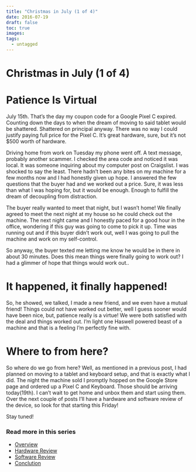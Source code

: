 ```yaml
---
title: "Christmas in July (1 of 4)"
date: 2016-07-19
draft: false
toc: true
images:
tags:
  - untagged
--- 
```

# Christmas in July (1 of 4)


 


# Patience Is Virtual


July 15th. That’s the day my coupon code for a Google Pixel C expired. Counting down the days to when the dream of moving to said tablet would be shattered. Shattered on principal anyway. There was no way I could justify paying full price for the Pixel C. It’s great hardware, sure, but it’s not $500 worth of hardware.


Driving home from work on Tuesday my phone went off. A text message, probably another scammer. I checked the area code and noticed it was local. It was someone inquiring about my computer post on Craigslist. I was shocked to say the least. There hadn’t been any bites on my machine for a few months now and I had honestly given up hope. I answered the few questions that the buyer had and we worked out a price. Sure, it was less than what I was hoping for, but it would be enough. Enough to fulfill the dream of decoupling from distraction.


The buyer really wanted to meet that night, but I wasn’t home! We finally agreed to meet the next night at my house so he could check out the machine. The next night came and I honestly paced for a good hour in the office, wondering if this guy was going to come to pick it up. Time was running out and if this buyer didn’t work out, well I was going to pull the machine and work on my self-control.


So anyway, the buyer texted me letting me know he would be in there in about 30 minutes. Does this mean things were finally going to work out? I had a glimmer of hope that things would work out..


# It happened, it finally happened!


So, he showed, we talked, I made a new friend, and we even have a mutual friend! Things could not have worked out better, well I guess sooner would have been nice, but, patience really is a virtue! We were both satisfied with the deal and things worked out. I’m light one Haswell powered beast of a machine and that is a feeling I’m perfectly fine with.


# Where to from here?


So where do we go from here? Well, as mentioned in a previous post, I had planned on moving to a tablet and keyboard setup, and that is exactly what I did. The night the machine sold I promptly hopped on the Google Store page and ordered up a Pixel C and Keyboard. Those should be arriving today(19th). I can’t wait to get home and unbox them and start using them. Over the next couple of posts I’ll have a hardware and software review of the device, so look for that starting this Friday!


Stay tuned!


### Read more in this series


* [Overview](http://hacdan.org/post/christmas_in_july/)
* [Hardware Review](http://hacdan.org/post/pixels_everywhere_%28review%29/)
* [Software Review](http://hacdan.org/post/sweet_sweet_nougats/)
* [Conclution](http://hacdan.org/post/pixel_conclusion/)

